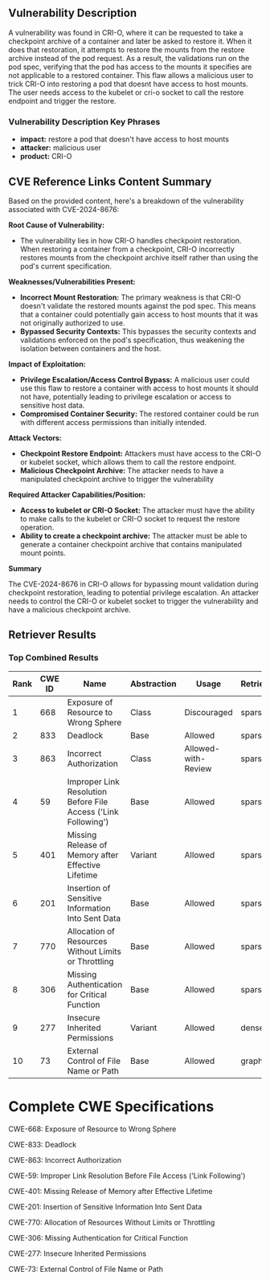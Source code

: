 ## Vulnerability Description
A vulnerability was found in CRI-O, where it can be requested to take a checkpoint archive of a container and later be asked to restore it. When it does that restoration, it attempts to restore the mounts from the restore archive instead of the pod request. As a result, the validations run on the pod spec, verifying that the pod has access to the mounts it specifies are not applicable to a restored container. This flaw allows a malicious user to trick CRI-O into restoring a pod that doesnt have access to host mounts. The user needs access to the kubelet or cri-o socket to call the restore endpoint and trigger the restore.

### Vulnerability Description Key Phrases
- **impact:** restore a pod that doesn't have access to host mounts
- **attacker:** malicious user
- **product:** CRI-O

## CVE Reference Links Content Summary
Based on the provided content, here's a breakdown of the vulnerability associated with CVE-2024-8676:

**Root Cause of Vulnerability:**

*   The vulnerability lies in how CRI-O handles checkpoint restoration. When restoring a container from a checkpoint, CRI-O incorrectly restores mounts from the checkpoint archive itself rather than using the pod's current specification.

**Weaknesses/Vulnerabilities Present:**

*   **Incorrect Mount Restoration:** The primary weakness is that CRI-O doesn't validate the restored mounts against the pod spec. This means that a container could potentially gain access to host mounts that it was not originally authorized to use.
*   **Bypassed Security Contexts:** This bypasses the security contexts and validations enforced on the pod's specification, thus weakening the isolation between containers and the host.

**Impact of Exploitation:**

*   **Privilege Escalation/Access Control Bypass:** A malicious user could use this flaw to restore a container with access to host mounts it should not have, potentially leading to privilege escalation or access to sensitive host data.
*   **Compromised Container Security:** The restored container could be run with different access permissions than initially intended.

**Attack Vectors:**

*   **Checkpoint Restore Endpoint:** Attackers must have access to the CRI-O or kubelet socket, which allows them to call the restore endpoint.
*   **Malicious Checkpoint Archive:** The attacker needs to have a manipulated checkpoint archive to trigger the vulnerability

**Required Attacker Capabilities/Position:**

*   **Access to kubelet or CRI-O Socket:** The attacker must have the ability to make calls to the kubelet or CRI-O socket to request the restore operation.
*   **Ability to create a checkpoint archive:** The attacker must be able to generate a container checkpoint archive that contains manipulated mount points.

**Summary**

The CVE-2024-8676 in CRI-O allows for bypassing mount validation during checkpoint restoration, leading to potential privilege escalation. An attacker needs to control the CRI-O or kubelet socket to trigger the vulnerability and have a malicious checkpoint archive.

## Retriever Results

### Top Combined Results

| Rank | CWE ID | Name | Abstraction | Usage  | Retrievers | Individual Scores |
|------|--------|------|-------------|-------|------------|-------------------|
| 1 | 668 | Exposure of Resource to Wrong Sphere | Class | Discouraged | sparse | 0.233 |
| 2 | 833 | Deadlock | Base | Allowed | sparse | 0.221 |
| 3 | 863 | Incorrect Authorization | Class | Allowed-with-Review | sparse | 0.221 |
| 4 | 59 | Improper Link Resolution Before File Access ('Link Following') | Base | Allowed | sparse | 0.219 |
| 5 | 401 | Missing Release of Memory after Effective Lifetime | Variant | Allowed | sparse | 0.218 |
| 6 | 201 | Insertion of Sensitive Information Into Sent Data | Base | Allowed | sparse | 0.217 |
| 7 | 770 | Allocation of Resources Without Limits or Throttling | Base | Allowed | sparse | 0.214 |
| 8 | 306 | Missing Authentication for Critical Function | Base | Allowed | sparse | 0.213 |
| 9 | 277 | Insecure Inherited Permissions | Variant | Allowed | dense | 0.489 |
| 10 | 73 | External Control of File Name or Path | Base | Allowed | graph | 0.003 |



# Complete CWE Specifications

CWE-668: Exposure of Resource to Wrong Sphere

CWE-833: Deadlock

CWE-863: Incorrect Authorization

CWE-59: Improper Link Resolution Before File Access ('Link Following')

CWE-401: Missing Release of Memory after Effective Lifetime

CWE-201: Insertion of Sensitive Information Into Sent Data

CWE-770: Allocation of Resources Without Limits or Throttling

CWE-306: Missing Authentication for Critical Function

CWE-277: Insecure Inherited Permissions

CWE-73: External Control of File Name or Path